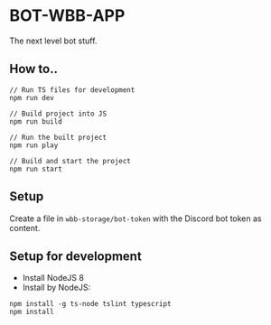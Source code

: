 # BOT-WBB-APP
The next level bot stuff.

## How to..
```
// Run TS files for development
npm run dev

// Build project into JS
npm run build

// Run the built project
npm run play

// Build and start the project
npm run start
```

## Setup
Create a file in `wbb-storage/bot-token` with the Discord bot token as content.


## Setup for development
- Install NodeJS 8
- Install by NodeJS:
```
npm install -g ts-node tslint typescript
npm install
```